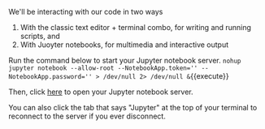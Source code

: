 We'll be interacting with our code in two ways

1. With the classic text editor + terminal combo, for writing and running scripts, and
2. With Juoyter notebooks, for multimedia and interactive output

Run the command below to start your Jupyter notebook server.
`nohup jupyter notebook --allow-root --NotebookApp.token='' --NotebookApp.password='' > /dev/null 2> /dev/null &`{{execute}}

Then, click [here](https://[[HOST_SUBDOMAIN]]-8888-[[KATACODA_HOST]].environments.katacoda.com/)
to open your Jupyter notebook server.

You can also click the tab that says "Jupyter" at the top of your terminal
to reconnect to the server if you ever disconnect.
